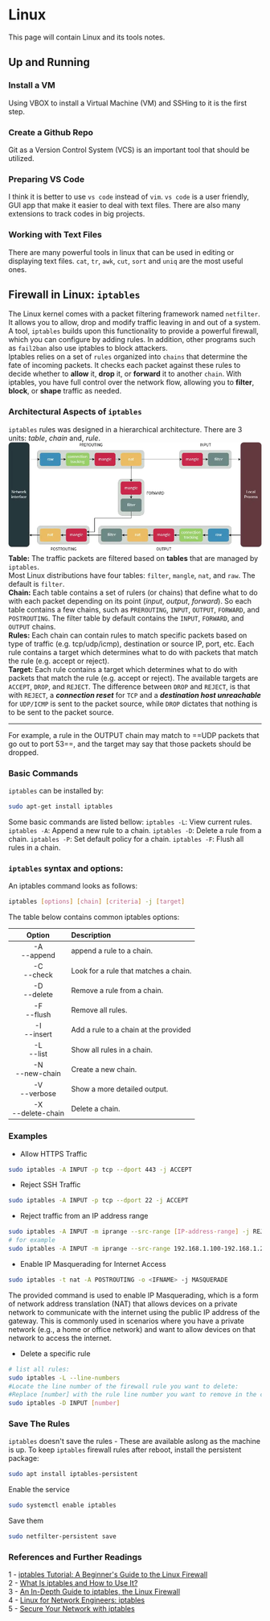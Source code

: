 # Linux

This page will contain Linux and its tools notes.
## Up and Running
### Install a VM
Using VBOX to install a Virtual Machine (VM) and SSHing to it is the first step.
### Create a Github Repo
Git as a Version Control System (VCS) is an important tool that should be utilized.
### Preparing VS Code
I think it is better to use `vs code` instead of `vim`. `vs code` is a user friendly, GUI app that make it easier to deal with text files. There are also many extensions to track codes in big projects.
### Working with Text Files
There are many powerful tools in linux that can be used in editing or displaying text files. `cat`, `tr`, `awk`, `cut`, `sort` and `uniq` are the most useful ones.
## Firewall in Linux: `iptables`
The Linux kernel comes with a packet filtering framework named `netfilter`. It allows you to allow, drop and modify traffic leaving in and out of a system. A tool, `iptables` builds upon this functionality to provide a powerful firewall, which you can configure by adding rules. In addition, other programs such as `fail2ban` also use iptables to block attackers.  
Iptables relies on a set of `rules` organized into `chains` that determine the fate of incoming packets. It checks each packet against these rules to decide whether to **allow** it, **drop** it, or **forward** it to another `chain`. With iptables, you have full control over the network flow, allowing you to **filter**, **block**, or **shape** traffic as needed.  
###  Architectural Aspects of `iptables`
`iptables` rules was designed in a hierarchical architecture. There are 3 units: *table*, *chain* and, *rule*.
![iptables Architecture](./images/iptables.webp "iptables Architecture")
**Table:** The traffic packets are filtered based on **tables** that are managed by `iptables`.  
Most Linux distributions have four tables: `filter`, `mangle`, `nat`, and `raw`. The default is `filter`.  
**Chain:** Each table contains a set of rulers (or chains) that define what to do with each packet depending on its point (*input*, *output*, *forward*). So each table contains a few chains, such as `PREROUTING`, `INPUT`, `OUTPUT`, `FORWARD`, and `POSTROUTING`. The filter table by default contains the `INPUT`, `FORWARD`, and `OUTPUT` chains.  
**Rules:**  Each chain can contain rules to match specific packets based on type of traffic (e.g. tcp/udp/icmp), destination or source IP, port, etc. Each rule contains a target which determines what to do with packets that match the rule (e.g. accept or reject).  
**Target:** Each rule contains a target which determines what to do with packets that match the rule (e.g. accept or reject). The available targets are `ACCEPT`, `DROP`, and `REJECT`. The difference between `DROP` and `REJECT`, is that with `REJECT`, a ***connection reset*** for `TCP` and a ***destination host unreachable*** for `UDP/ICMP` is sent to the packet source, while `DROP` dictates that nothing is to be sent to the packet source.

---

For example, a rule in the OUTPUT chain may match to ==UDP packets that go out to port 53==, and the target may say that those packets should be dropped. 

### Basic Commands
`iptables` can be installed by:
```bash
sudo apt-get install iptables
```
Some basic commands are listed bellow:
`iptables -L`: View current rules.
`iptables -A`: Append a new rule to a chain.
`iptables -D`: Delete a rule from a chain.
`iptables -P`: Set default policy for a chain.
`iptables -F`: Flush all rules in a chain.

### `iptables` syntax and options:
An iptables command looks as follows:
```bash
iptables [options] [chain] [criteria] -j [target]
```
The table below contains common iptables options:

| Option | Description |
| :----:  | :---- |
| -A  <br>  --append | append a rule to a chain. |
| -C <br> --check	| Look for a rule that matches a chain. |
| -D <br> --delete | Remove a rule from a chain.|
|-F <br> --flush | Remove all rules.|
|-I <br> --insert |	Add a rule to a chain at the provided |position.
| -L <br> --list	| Show all rules in a chain.|
| -N <br> --new-chain |	Create a new chain.|
| -V <br> --verbose	| Show a more detailed output.|
| -X <br> --delete-chain	| Delete a chain.|


### Examples
 - Allow HTTPS Traffic
```bash
sudo iptables -A INPUT -p tcp --dport 443 -j ACCEPT
```
- Reject SSH Traffic
```bash
sudo iptables -A INPUT -p tcp --dport 22 -j ACCEPT
```

- Reject traffic from an IP address range
```bash
sudo iptables -A INPUT -m iprange --src-range [IP-address-range] -j REJECT
# for example
sudo iptables -A INPUT -m iprange --src-range 192.168.1.100-192.168.1.200 -j REJECT
```
- Enable IP Masquerading for Internet Access


```bash
sudo iptables -t nat -A POSTROUTING -o <IFNAME> -j MASQUERADE
```
The provided command is used to enable IP Masquerading, which is a form of network address translation (NAT) that allows devices on a private network to communicate with the internet using the public IP address of the gateway. This is commonly used in scenarios where you have a private network (e.g., a home or office network) and want to allow devices on that network to access the internet.


- Delete a specific rule
```bash
# list all rules:
sudo iptables -L --line-numbers
#Locate the line number of the firewall rule you want to delete:
#Replace [number] with the rule line number you want to remove in the command bellow
sudo iptables -D INPUT [number]
```
### Save The Rules
`iptables` doesn't save the rules - These are available aslong as the machine is up. To keep `iptables` firewall rules after reboot, install the persistent package:
```bash
sudo apt install iptables-persistent
```
Enable the service
```bash
sudo systemctl enable iptables
```
Save them
```bash
sudo netfilter-persistent save
```

### References and Further Readings
1 - [iptables Tutorial: A Beginner's Guide to the Linux Firewall](https://phoenixnap.com/kb/iptables-linux)  
2 - [What Is iptables and How to Use It?](https://medium.com/skilluped/what-is-iptables-and-how-to-use-it-781818422e52)  
3 - [An In-Depth Guide to iptables, the Linux Firewall](https://www.booleanworld.com/depth-guide-iptables-linux-firewall/)  
4 - [Linux for Network Engineers: iptables](https://netbeez.net/blog/linux-iptables/)  
5 - [Secure Your Network with iptables](https://medium.com/itversity/secure-your-network-mastering-iptables-command-0abd45ff7e9c)
